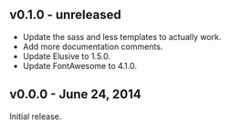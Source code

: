 ## v0.1.0 - unreleased

 * Update the sass and less templates to actually work.
 * Add more documentation comments.
 * Update Elusive to 1.5.0.
 * Update FontAwesome to 4.1.0.

## v0.0.0 - June 24, 2014

Initial release.
